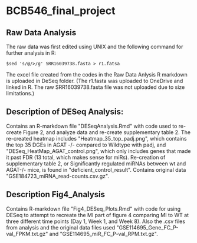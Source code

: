 # BCB546_final_project

## Raw Data Analysis
The raw data was first edited using UNIX and the following command for further analysis in R:

```
$sed 's/@/>/g' SRR16039738.fasta > r1.fatsa 
```

The excel file created from the codes in the Raw Data Anlysis R markdown is uploaded in DeSeq folder. (The r1.fasta was uploaded to OneDrive and linked in R. The raw SRR16039738.fasta file was not uploaded due to size limitations.)

## Description of DESeq Analysis: 
Contains an R-markdown file "DESeqAnalysis.Rmd" with code used to re-create Figure 2, and analyze data and re-create supplementary table 2. The re-created heatmap includes "Heatmap_35_top_padj.png", which contains the top 35 DGEs in AGAT -/- compared to Wildtype with padj, and "DESeq_HeatMap_AGAT_control.png", which only includes genes that made it past FDR (13 total, which makes sense for miRs). Re-creation of supplementary table 2, or Significantly regulated miRNAs between wt and AGAT-/- mice, is found in "deficient_control_result". Contains original data "GSE184723_miRNA_read-counts.csv.gz". 

## Description Fig4_Analysis
Contains R-markdown file "Fig4_DESeq_Plots.Rmd" with code for using DESeq to attempt to recreate the MI part of figure 4 comparing MI to WT at three different time points (Day 1, Week 1, and Week 8). Also the .csv files from analysis and the original data files used "GSE114695_Gene_FC_P-val_FPKM.txt.gz" and "GSE114695_miR_FC_P-val_RPM.txt.gz".
